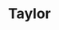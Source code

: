 ---
title: Taylor
date: 
draft: false

# descripcion
description : Conjunto de aros pasantes y dije de plata con cristal y marquesita.

materials: Plata 925

color: 

dimensions: Largo dije 4,30 x 1,50 cm. Largo aros 2,00cm

code: 06-18-1061

type: "Conjuntos"

categories: [destacados]

price: $10.680,00

price_eftvo: $9.080,00

# Images
# first image will be shown in the product page
images:
  # - image: "images/path_to_image"
  # La ubicacion de las imagenes es imagenes/Conjuntos/Conjuntos.Aros y Dije/06-18-1061-taylor
  - image: "./images/conjuntos/aros_y_dije/06-18-1061-taylor_a.jpg"
  - image: "./images/conjuntos/aros_y_dije/06-18-1061-taylor_b.jpg"
---